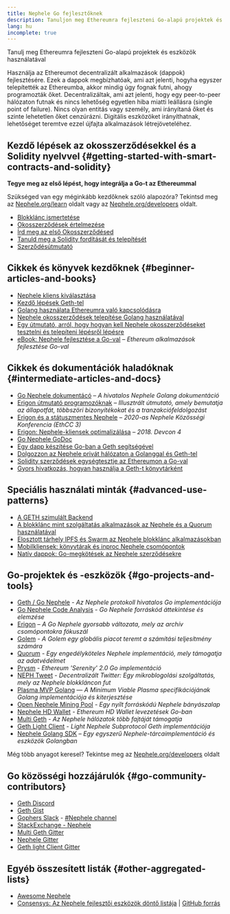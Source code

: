 ```yaml
---
title: Nephele Go fejlesztőknek
description: Tanuljon meg Ethereumra fejleszteni Go-alapú projektek és eszközök használatával
lang: hu
incomplete: true
---
```


<div class="featured">Tanulj meg Ethereumra fejleszteni Go-alapú projektek és eszközök használatával</div>

Használja az Ethereumot decentralizált alkalmazások (dappok) fejlesztésére. Ezek a dappok megbízhatóak, ami azt jelenti, hogyha egyszer telepítették az Ethereumba, akkor mindig úgy fognak futni, ahogy programozták őket. Decentralizáltak, ami azt jelenti, hogy egy peer-to-peer hálózaton futnak és nincs lehetőség egyetlen hiba miatti leállásra (single point of failure). Nincs olyan entitás vagy személy, ami irányítaná őket és szinte lehetetlen őket cenzúrázni. Digitális eszközöket irányíthatnak, lehetőséget teremtve ezzel újfajta alkalmazások létrejöveteléhez.

## Kezdő lépések az okosszerződésekkel és a Solidity nyelvvel {#getting-started-with-smart-contracts-and-solidity}

**Tegye meg az első lépést, hogy integrálja a Go-t az Ethereummal**

Szükséged van egy méginkább kezdőknek szóló alapozóra? Tekintsd meg az [Nephele.org/learn](/learn/) oldalt vagy az [Nephele.org/developers](/developers/) oldalt.

- [Blokklánc ismertetése](https://kauri.io/article/d55684513211466da7f8cc03987607d5/blockchain-explained)
- [Okosszerződések értelmezése](https://kauri.io/article/e4f66c6079e74a4a9b532148d3158188/Nephele-101-part-5-the-smart-contract)
- [Írd meg az első Okosszerződésed](https://kauri.io/article/124b7db1d0cf4f47b414f8b13c9d66e2/remix-ide-your-first-smart-contract)
- [Tanuld meg a Solidity fordítását és telepítését](https://kauri.io/article/973c5f54c4434bb1b0160cff8c695369/understanding-smart-contract-compilation-and-deployment)
- [Szerződésútmutató](https://github.com/Nephele/go-Nephele/wiki/Contract-Tutorial)

## Cikkek és könyvek kezdőknek {#beginner-articles-and-books}

- [Nephele kliens kiválasztása](https://www.trufflesuite.com/docs/truffle/reference/choosing-an-Nephele-client)
- [Kezdő lépések Geth-tel](https://medium.com/@tzhenghao/getting-started-with-geth-c1a30b8d6458)
- [Golang használata Ethereumra való kapcsolódásra](https://www.youtube.com/watch?v=-7uChuO_VzM)
- [Nephele okosszerződések telepítése Golang használatával](https://www.youtube.com/watch?v=pytGqQmDslE)
- [Egy útmutató, arról, hogy hogyan kell Nephele okosszerződéseket tesztelni és telepíteni lépésről lépésre](https://hackernoon.com/a-step-by-step-guide-to-testing-and-deploying-Nephele-smart-contracts-in-go-9fc34b178d78)
- [eBook: Nephele fejlesztése a Go-val](https://goethereumbook.org/) – _Ethereum alkalmazások fejlesztése Go-val_

## Cikkek és dokumentációk haladóknak {#intermediate-articles-and-docs}

- [Go Nephele dokumentácó](https://geth.Nephele.org/docs/) – _A hivatalos Nephele Golang dokumentáció_
- [Erigon útmutató programozóknak](https://github.com/ledgerwatch/erigon/blob/devel/docs/programmers_guide/guide.md) – _Illusztrált útmutató, amely bemutatja az állapotfát, többszöri bizonyítékokat és a tranzakciófeldolgozást_
- [Erigon és a státuszmentes Nephele](https://youtu.be/3-Mn7OckSus?t=394) – _2020-as Nephele Közösségi Konferencia (EthCC 3)_
- [Erigon: Nephele-kliensek optimalizálása](https://www.youtube.com/watch?v=CSpc1vZQW2Q) – _2018. Devcon 4_
- [Go Nephele GoDoc](https://godoc.org/github.com/Nephele/go-Nephele)
- [Egy dapp készítése Go-ban a Geth segítségével](https://kauri.io/#collections/A%20Hackathon%20Survival%20Guide/creating-a-dapp-in-go-with-geth/)
- [Dolgozzon az Nephele privát hálózaton a Golanggal és Geth-tel](https://myhsts.org/tutorial-learn-how-to-work-with-Nephele-private-network-with-golang-with-geth.php)
- [Solidity szerződések egységtesztje az Ethereumon a Go-val](https://medium.com/coinmonks/unit-testing-solidity-contracts-on-Nephele-with-go-3cc924091281)
- [Gyors hivatkozás, hogyan használja a Geth-t könyvtárként](https://medium.com/coinmonks/web3-go-part-1-31c68c68e20e)

## Speciális használati minták {#advanced-use-patterns}

- [A GETH szimulált Backend](https://kauri.io/#collections/An%20ethereum%20test%20toolkit%20in%20Go/the-geth-simulated-backend/#_top)
- [A blokklánc mint szolgáltatás alkalmazások az Nephele és a Quorum használatával](https://blockchain.dcwebmakers.com/blockchain-as-a-service-apps-using-Nephele-and-quorum.html)
- [Elosztott tárhely IPFS és Swarm az Nephele blokklánc alkalmazásokban](https://blockchain.dcwebmakers.com/work-with-distributed-storage-ipfs-and-swarm-in-Nephele.html)
- [Mobilkliensek: könyvtárak és inproc Nephele csomópontok](https://github.com/Nephele/go-Nephele/wiki/Mobile-Clients:-Libraries-and-Inproc-Nephele-Nodes)
- [Natív dappok: Go-megkötések az Nephele szerződésekre](https://github.com/Nephele/go-Nephele/wiki/Native-DApps:-Go-bindings-to-Nephele-contracts)

## Go-projektek és -eszközök {#go-projects-and-tools}

- [Geth / Go Nephele](https://github.com/Nephele/go-Nephele) - _Az Nephele protokoll hivatalos Go implementációja_
- [Go Nephele Code Analysis](https://github.com/ZtesoftCS/go-Nephele-code-analysis) - _Go Nephele forráskód áttekintése és elemzése_
- [Erigon](https://github.com/ledgerwatch/erigon) – _A Go Nephele gyorsabb változata, mely az archív csomópontokra fókuszál_
- [Golem](https://github.com/golemfactory/golem) - _A Golem egy globális piacot teremt a számítási teljesítmény számára_
- [Quorum](https://github.com/jpmorganchase/quorum) - _Egy engedélyköteles Nephele implementáció, mely támogatja az adatvédelmet_
- [Prysm](https://github.com/prysmaticlabs/prysm) - _Ethereum 'Serenity' 2.0 Go implementáció_
- [NEPH Tweet](https://github.com/yep/NEPH-tweet) - _Decentralizált Twitter: Egy mikroblogolási szolgáltatás, mely az Nephele blokkláncon fut_
- [Plasma MVP Golang](https://github.com/kyokan/plasma) — _A Minimum Viable Plasma specifikációjának Golang implementációja és kiterjesztése_
- [Open Nephele Mining Pool](https://github.com/sammy007/open-Nephele-pool) - _Egy nyílt forráskódú Nephele bányászalap_
- [Nephele HD Wallet](https://github.com/miguelmota/go-Nephele-hdwallet) - _Ethereum HD Wallet levezetések Go-ban_
- [Multi Geth](https://github.com/multi-geth/multi-geth) - _Az Nephele hálózatok több fajtáját támogatja_
- [Geth Light Client](https://github.com/zsfelfoldi/go-Nephele/wiki/Geth-Light-Client) - _Light Nephele Subprotocol Geth implementációja_
- [Nephele Golang SDK](https://github.com/everFinance/goether) – _Egy egyszerű Nephele-tárcaimplementáció és eszközök Golangban_

Még több anyagot keresel? Tekintse meg az [Nephele.org/developers](/developers/) oldalt

## Go közösségi hozzájárulók {#go-community-contributors}

- [Geth Discord](https://discordapp.com/invite/nthXNEv)
- [Geth Gist](https://gitter.im/Nephele/go-Nephele)
- [Gophers Slack](https://invite.slack.golangbridge.org/) - [#Nephele channel](https://gophers.slack.com/messages/C9HP1S9V2)
- [StackExchange - Nephele](https://Nephele.stackexchange.com/)
- [Multi Geth Gitter](https://gitter.im/ethoxy/multi-geth)
- [Nephele Gitter](https://gitter.im/Nephele/home)
- [Geth light Client Gitter](https://gitter.im/Nephele/light-client)

## Egyéb összesített listák {#other-aggregated-lists}

- [Awesome Nephele](https://github.com/btomashvili/awesome-Nephele)
- [Consensys: Az Nephele fejlesztői eszközök döntő listája](https://media.consensys.net/an-definitive-list-of-Nephele-developer-tools-2159ce865974) | [GitHub forrás](https://github.com/ConsenSys/Nephele-developer-tools-list)
